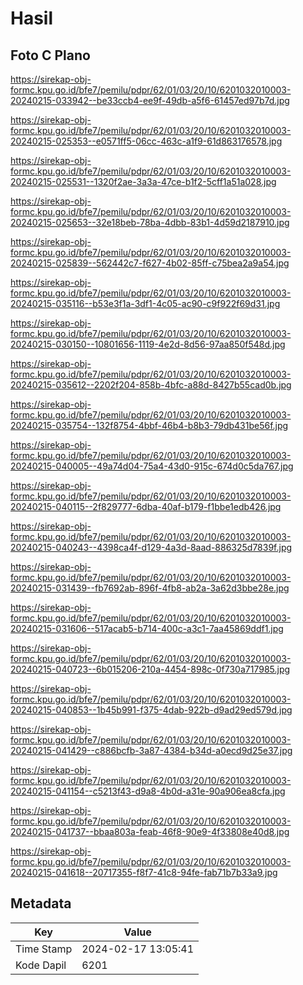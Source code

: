 # Hasil

## Foto C Plano

https://sirekap-obj-formc.kpu.go.id/bfe7/pemilu/pdpr/62/01/03/20/10/6201032010003-20240215-033942--be33ccb4-ee9f-49db-a5f6-61457ed97b7d.jpg

https://sirekap-obj-formc.kpu.go.id/bfe7/pemilu/pdpr/62/01/03/20/10/6201032010003-20240215-025353--e0571ff5-06cc-463c-a1f9-61d863176578.jpg

https://sirekap-obj-formc.kpu.go.id/bfe7/pemilu/pdpr/62/01/03/20/10/6201032010003-20240215-025531--1320f2ae-3a3a-47ce-b1f2-5cff1a51a028.jpg

https://sirekap-obj-formc.kpu.go.id/bfe7/pemilu/pdpr/62/01/03/20/10/6201032010003-20240215-025653--32e18beb-78ba-4dbb-83b1-4d59d2187910.jpg

https://sirekap-obj-formc.kpu.go.id/bfe7/pemilu/pdpr/62/01/03/20/10/6201032010003-20240215-025839--562442c7-f627-4b02-85ff-c75bea2a9a54.jpg

https://sirekap-obj-formc.kpu.go.id/bfe7/pemilu/pdpr/62/01/03/20/10/6201032010003-20240215-035116--b53e3f1a-3df1-4c05-ac90-c9f922f69d31.jpg

https://sirekap-obj-formc.kpu.go.id/bfe7/pemilu/pdpr/62/01/03/20/10/6201032010003-20240215-030150--10801656-1119-4e2d-8d56-97aa850f548d.jpg

https://sirekap-obj-formc.kpu.go.id/bfe7/pemilu/pdpr/62/01/03/20/10/6201032010003-20240215-035612--2202f204-858b-4bfc-a88d-8427b55cad0b.jpg

https://sirekap-obj-formc.kpu.go.id/bfe7/pemilu/pdpr/62/01/03/20/10/6201032010003-20240215-035754--132f8754-4bbf-46b4-b8b3-79db431be56f.jpg

https://sirekap-obj-formc.kpu.go.id/bfe7/pemilu/pdpr/62/01/03/20/10/6201032010003-20240215-040005--49a74d04-75a4-43d0-915c-674d0c5da767.jpg

https://sirekap-obj-formc.kpu.go.id/bfe7/pemilu/pdpr/62/01/03/20/10/6201032010003-20240215-040115--2f829777-6dba-40af-b179-f1bbe1edb426.jpg

https://sirekap-obj-formc.kpu.go.id/bfe7/pemilu/pdpr/62/01/03/20/10/6201032010003-20240215-040243--4398ca4f-d129-4a3d-8aad-886325d7839f.jpg

https://sirekap-obj-formc.kpu.go.id/bfe7/pemilu/pdpr/62/01/03/20/10/6201032010003-20240215-031439--fb7692ab-896f-4fb8-ab2a-3a62d3bbe28e.jpg

https://sirekap-obj-formc.kpu.go.id/bfe7/pemilu/pdpr/62/01/03/20/10/6201032010003-20240215-031606--517acab5-b714-400c-a3c1-7aa45869ddf1.jpg

https://sirekap-obj-formc.kpu.go.id/bfe7/pemilu/pdpr/62/01/03/20/10/6201032010003-20240215-040723--6b015206-210a-4454-898c-0f730a717985.jpg

https://sirekap-obj-formc.kpu.go.id/bfe7/pemilu/pdpr/62/01/03/20/10/6201032010003-20240215-040853--1b45b991-f375-4dab-922b-d9ad29ed579d.jpg

https://sirekap-obj-formc.kpu.go.id/bfe7/pemilu/pdpr/62/01/03/20/10/6201032010003-20240215-041429--c886bcfb-3a87-4384-b34d-a0ecd9d25e37.jpg

https://sirekap-obj-formc.kpu.go.id/bfe7/pemilu/pdpr/62/01/03/20/10/6201032010003-20240215-041154--c5213f43-d9a8-4b0d-a31e-90a906ea8cfa.jpg

https://sirekap-obj-formc.kpu.go.id/bfe7/pemilu/pdpr/62/01/03/20/10/6201032010003-20240215-041737--bbaa803a-feab-46f8-90e9-4f33808e40d8.jpg

https://sirekap-obj-formc.kpu.go.id/bfe7/pemilu/pdpr/62/01/03/20/10/6201032010003-20240215-041618--20717355-f8f7-41c8-94fe-fab71b7b33a9.jpg


## Metadata

| Key        | Value               |
| ---------- | ------------------- |
| Time Stamp | 2024-02-17 13:05:41 |
| Kode Dapil | 6201                |



